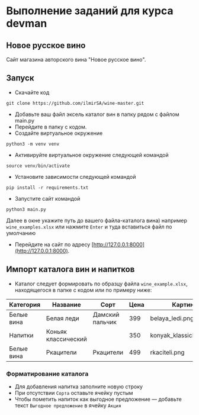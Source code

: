 
# Выполнение заданий для курса devman

## Новое русское вино

Сайт магазина авторского вина "Новое русское вино".

## Запуск

- Скачайте код
```
git clone https://github.com/ilmirSA/wine-master.git
```
- Добавьте ваш файл эксель каталог вин в папку рядом с файлом main.py
- Перейдите в папку с кодом.
- Создайте виртуальное окружение
```
python3 -m venv venv
```
- Активируйте виртуальное окружение следующей командой
```
source venv/bin/activate
```
- Установите зависимости следующей командой
```
pip install -r requirements.txt
```
- Запустите сайт командой 
```
python3 main.py
```
Далее в окне укажите путь до вашего файла-каталога вина) например `wine_examples.xlsx` или нажмите `Enter` и туда вставиться файл по умолчанию
- Перейдите на сайт по адресу [http://127.0.0.1:8000](http://127.0.0.1:8000).

## Импорт каталога вин и напитков

- Каталог следует формировать по образцу файла `wine_example.xlsx`, находящегося в папке с кодом или по примеру ниже:

| Категория    	| Название            	| Сорт            	| Цена 	| Картинка                 	| Акция                	|
|--------------	|---------------------	|-----------------	|------	|--------------------------	|----------------------	|
| Белые вина   	| Белая леди          	| Дамский пальчик 	| 399  	| belaya_ledi.png          	| Выгодное предложение 	|
| Напитки      	| Коньяк классический 	|                 	| 350  	| konyak_klassicheskyi.png 	|                      	|
| Белые вина   	| Ркацители           	| Ркацители       	| 499  	| rkaciteli.png            	|                      	|

### Форматирование каталога
- Для добавления напитка заполните новую строку
- При отсутствии `Сорта` оставьте ячейку пустым
- Чтобы пометить напиток как выгодное предложение — добавьте текст `Выгодное предложение` в ячейку `Акция`


